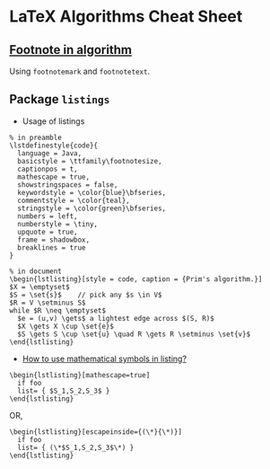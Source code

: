 # LaTeX Algorithms Cheat Sheet

## [Footnote in algorithm](http://tex.stackexchange.com/a/18444/23098)

Using `footnotemark` and `footnotetext`.

## Package `listings`

- Usage of listings

```
% in preamble
\lstdefinestyle{code}{
  language = Java,
  basicstyle = \ttfamily\footnotesize,
  captionpos = t,
  mathescape = true,
  showstringspaces = false,
  keywordstyle = \color{blue}\bfseries,
  commentstyle = \color{teal},
  stringstyle = \color{green}\bfseries,
  numbers = left,
  numberstyle = \tiny,
  upquote = true, 
  frame = shadowbox,
  breaklines = true
}

% in document
\begin{lstlisting}[style = code, caption = {Prim's algorithm.}]
$X = \emptyset$
$S = \set{s}$    // pick any $s \in V$
$R = V \setminus S$
while $R \neq \emptyset$
  $e = (u,v) \gets$ a lightest edge across $(S, R)$ 
  $X \gets X \cup \set{e}$
  $S \gets S \cup \set{u} \quad R \gets R \setminus \set{v}$
\end{lstlisting}
```

- [How to use mathematical symbols in listing?](http://tex.stackexchange.com/a/63731/23098)

```
\begin{lstlisting}[mathescape=true]
  if foo
  list= { $S_1,S_2,S_3$ }
\end{lstlisting}
```

OR,

```
\begin{lstlisting}[escapeinside={(\*}{\*)}]
  if foo
  list= { (\*$S_1,S_2,S_3$\*) }
\end{lstlisting}
```

